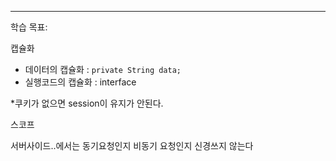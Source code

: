 <hr>


학습 목표: 



캡슐화
- 데이터의 캡슐화 : `private String data;`
- 실행코드의 캡슐화 : interface


*쿠키가 없으면 session이 유지가 안된다.




스코프

서버사이드..에서는 동기요청인지 비동기 요청인지 신경쓰지 않는다